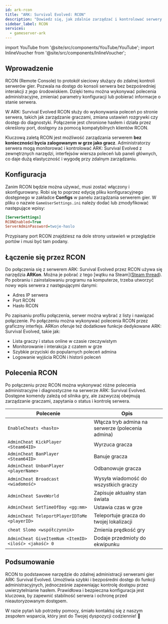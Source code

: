 ```yaml
---
id: ark-rcon
title: "ARK: Survival Evolved: RCON"
description: "Dowiedz się, jak zdalnie zarządzać i kontrolować serwery ARK: Survival Evolved bezpiecznie, bez konieczności dołączania do gry → Sprawdź teraz"
sidebar_label: RCON
services:
  - gameserver-ark
---
```


import YouTube from '@site/src/components/YouTube/YouTube';
import InlineVoucher from '@site/src/components/InlineVoucher';

## Wprowadzenie

RCON (Remote Console) to protokół sieciowy służący do zdalnej kontroli serwerów gier. Pozwala na dostęp do konsoli serwera bez bezpośredniej interakcji z jego środowiskiem. Dzięki temu można wykonywać polecenia administracyjne, zmieniać parametry konfiguracji lub pobierać informacje o stanie serwera.

W ARK: Survival Evolved RCON służy do wykonywania poleceń po stronie serwera, takich jak zarządzanie graczami, zmiana ustawień rozgrywki czy dostęp do diagnostyki. Połączenie jest chronione hasłem i działa przez określony port, dostępny za pomocą kompatybilnych klientów RCON.

Kluczową zaletą RCON jest możliwość zarządzania serwerem **bez konieczności bycia zalogowanym w grze jako gracz**. Administratorzy serwera mogą monitorować i kontrolować ARK: Survival Evolved z zewnętrznych narzędzi, interfejsów wiersza poleceń lub paneli głównych, co daje dużą elastyczność i wygodę przy zdalnym zarządzaniu.

<InlineVoucher />

## Konfiguracja

Zanim RCON będzie można używać, musi zostać włączony i skonfigurowany. Robi się to poprzez edycję pliku konfiguracyjnego dostępnego w zakładce **Configs** w panelu zarządzania serwerem gier. W pliku o nazwie `GameUserSettings.ini` należy dodać lub zmodyfikować następujące wpisy:

```cfg
[ServerSettings]
RCONEnabled=True
ServerAdminPassword=twoje-haslo
```
Przypisany port RCON znajdziesz na dole strony ustawień w przeglądzie portów i musi być tam podany.



## Łączenie się przez RCON

Do połączenia się z serwerem ARK: Survival Evolved przez RCON używa się narzędzia **ARKon**. Można je pobrać z tego [wątku na Steam]([Steam thread](https://steamcommunity.com/app/346110/discussions/2/3417684283223117680/)). Po pobraniu i zainstalowaniu programu na komputerze, trzeba utworzyć nowy wpis serwera z następującymi danymi:

- Adres IP serwera  
- Port RCON  
- Hasło RCON  

Po zapisaniu profilu połączenia, serwer można wybrać z listy i nawiązać połączenie. Po połączeniu można wykonywać polecenia RCON przez graficzny interfejs. ARKon oferuje też dodatkowe funkcje dedykowane ARK: Survival Evolved, takie jak:

- Lista graczy i status online w czasie rzeczywistym  
- Monitorowanie i interakcja z czatem w grze  
- Szybkie przyciski do popularnych poleceń admina  
- Logowanie wyjścia RCON i historii poleceń



## Polecenia RCON

Po połączeniu przez RCON można wykonywać różne polecenia administracyjne i diagnostyczne na serwerze ARK: Survival Evolved. Dostępne komendy zależą od silnika gry, ale zazwyczaj obejmują zarządzanie graczami, zapytania o status i kontrolę serwera.

| Polecenie                            | Opis                                           |
|------------------------------------|------------------------------------------------|
| `EnableCheats <hasło>`              | Włącza tryb admina na serwerze (polecenia admina) |
| `AdminCheat KickPlayer <Steam64ID>` | Wyrzuca gracza                                  |
| `AdminCheat BanPlayer <Steam64ID>`  | Banuje gracza                                   |
| `AdminCheat UnbanPlayer <playerName>` | Odbanowuje gracza                             |
| `AdminCheat Broadcast <wiadomość>`  | Wysyła wiadomość do wszystkich graczy          |
| `AdminCheat SaveWorld`              | Zapisuje aktualny stan świata                    |
| `AdminCheat SetTimeOfDay <gg:mm>`   | Ustawia czas w grze                              |
| `AdminCheat TeleportPlayerIDToMe <playerID>` | Teleportuje gracza do twojej lokalizacji |
| `cheat Slomo <współczynnik>`        | Zmienia prędkość gry                             |
| `AdminCheat GiveItemNum <ItemID> <ilość> <jakość> 0` | Dodaje przedmioty do ekwipunku        |




## Podsumowanie

RCON to podstawowe narzędzie do zdalnej administracji serwerami gier ARK: Survival Evolved. Umożliwia szybki i bezpośredni dostęp do funkcji administracyjnych, jednocześnie zapewniając kontrolę dostępu przez uwierzytelnianie hasłem. Prawidłowa i bezpieczna konfiguracja jest kluczowa, by zapewnić stabilność serwera i ochronę przed nieautoryzowanym dostępem.

W razie pytań lub potrzeby pomocy, śmiało kontaktuj się z naszym zespołem wsparcia, który jest do Twojej dyspozycji codziennie! 🙂

<InlineVoucher />